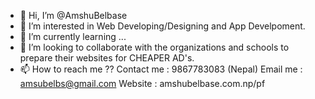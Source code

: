 - 👋 Hi, I’m @AmshuBelbase
- 👀 I’m interested in Web Developing/Designing and App Develpoment.
- 🌱 I’m currently learning ...
- 💞️ I’m looking to collaborate with the organizations and schools to prepare their websites for CHEAPER AD's.
- 📫 How to reach me ??
      Contact me : 9867783083  (Nepal)
      Email me   : amsubelbs@gmail.com
      Website    : amshubelbase.com.np/pf

<!---
AmshuBelbase/AmshuBelbase is a ✨ special ✨ repository because its `README.md` (this file) appears on your GitHub profile.
You can click the Preview link to take a look at your changes.
--->
